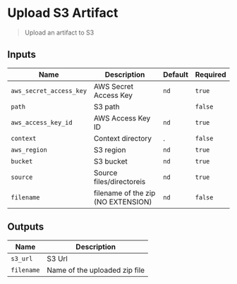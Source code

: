 
# Upload S3 Artifact
> Upload an artifact to S3


## Inputs
| Name | Description | Default | Required | 
| ---- | ----------- | ------- | -------- |
| `aws_secret_access_key` | AWS Secret Access Key | `nd` | `true` |
| `path` | S3 path |  | `false` |
| `aws_access_key_id` | AWS Access Key ID | `nd` | `true` |
| `context` | Context directory | . | `false` |
| `aws_region` | S3 region | `nd` | `true` |
| `bucket` | S3 bucket | `nd` | `true` |
| `source` | Source files/directoreis | `nd` | `true` |
| `filename` | filename of the zip (NO EXTENSION) | `nd` | `false` |



## Outputs 
| Name | Description |
| ---- | ----------- |
| `s3_url` | S3 Url |
| `filename` | Name of the uploaded zip file |

        